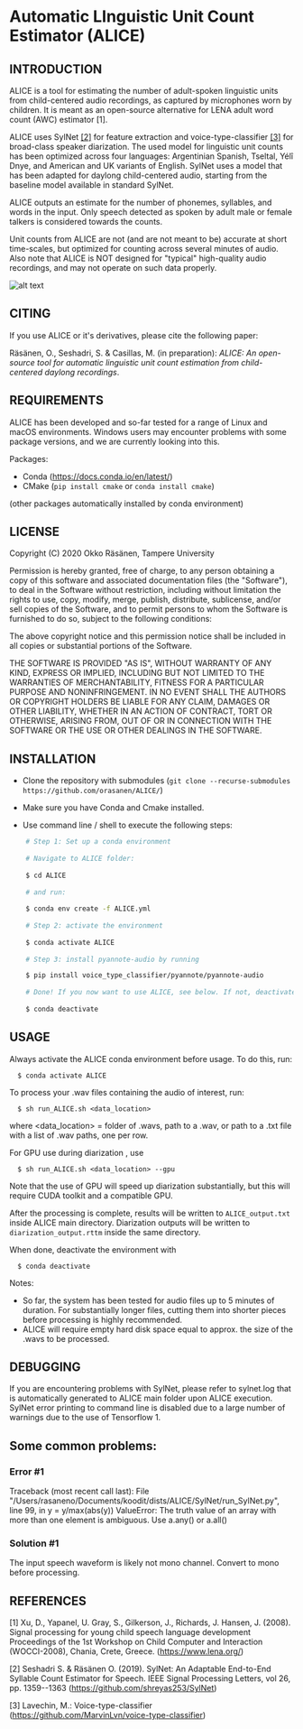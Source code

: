 # Automatic LInguistic Unit Count Estimator (ALICE)

INTRODUCTION
-------------------

ALICE is a tool for estimating the number of adult-spoken linguistic units from child-centered audio
recordings, as captured by microphones worn by children. It is meant as an open-source alternative
for LENA <tm> adult word count (AWC) estimator [1].

ALICE uses SylNet [[2]](https://github.com/shreyas253/SylNet) for feature extraction and voice-type-classifier [[3]](https://github.com/MarvinLvn/voice-type-classifier) for broad-class speaker
diarization. The used model for linguistic unit counts has been optimized across four languages:
Argentinian Spanish, Tseltal, Yélî Dnye, and American and UK variants of English. SylNet uses a model that
has been adapted for daylong child-centered audio, starting from the baseline model available
in standard SylNet.

ALICE outputs an estimate for the number of phonemes, syllables, and words in the input. Only
speech detected as spoken by adult male or female talkers is considered towards the counts.

Unit counts from ALICE are not (and are not meant to be) accurate at short time-scales,
but optimized for counting across several minutes of audio. Also note that ALICE is NOT
designed for "typical" high-quality audio recordings, and may
not operate on such data properly.

![alt text](http://www.cs.tut.fi/sgn/specog/ALICE_schematic2.png)



CITING
-------------------

If you use ALICE or it's derivatives, please cite the following paper:

Räsänen, O., Seshadri, S. & Casillas, M. (in preparation): *ALICE: An open-source tool
for automatic linguistic unit count estimation from child-centered daylong recordings*.


REQUIREMENTS
-------------------

ALICE has been developed and so-far tested for a range of Linux and macOS environments. Windows users may encounter problems with some package versions, and we are currently looking into this. 

Packages:

- Conda (https://docs.conda.io/en/latest/)
- CMake (```pip install cmake``` or ```conda install cmake```)

(other packages automatically installed by conda environment)


LICENSE
-------------------
Copyright (C) 2020 Okko Räsänen, Tampere University

Permission is hereby granted, free of charge, to any person obtaining a copy of this software and associated documentation files (the "Software"), to deal in the Software without restriction, including without limitation the rights to use, copy, modify, merge, publish, distribute, sublicense, and/or sell copies of the Software, and to permit persons to whom the Software is furnished to do so, subject to the following conditions:

The above copyright notice and this permission notice shall be included in all copies or substantial portions of the Software.

THE SOFTWARE IS PROVIDED "AS IS", WITHOUT WARRANTY OF ANY KIND, EXPRESS OR IMPLIED, INCLUDING BUT NOT LIMITED TO THE WARRANTIES OF MERCHANTABILITY, FITNESS FOR A PARTICULAR PURPOSE AND NONINFRINGEMENT. IN NO EVENT SHALL THE AUTHORS OR COPYRIGHT HOLDERS BE LIABLE FOR ANY CLAIM, DAMAGES OR OTHER LIABILITY, WHETHER IN AN ACTION OF CONTRACT, TORT OR OTHERWISE, ARISING FROM, OUT OF OR IN CONNECTION WITH THE SOFTWARE OR THE USE OR OTHER DEALINGS IN THE SOFTWARE.


INSTALLATION
-------------------
- Clone the repository with submodules (`git clone --recurse-submodules https://github.com/orasanen/ALICE/`)

- Make sure you have Conda and Cmake installed.

- Use command line / shell to execute the following steps:

```bash    
    # Step 1: Set up a conda environment 
    
    # Navigate to ALICE folder:
    
    $ cd ALICE
    
    # and run:
    
    $ conda env create -f ALICE.yml          
    
    # Step 2: activate the environment
    
    $ conda activate ALICE  
    
    # Step 3: install pyannote-audio by running

    $ pip install voice_type_classifier/pyannote/pyannote-audio
    
    # Done! If you now want to use ALICE, see below. If not, deactivate the environment with
    
    $ conda deactivate


```



USAGE
-------------------
Always activate the ALICE conda environment before usage. To do this, run:
```
  $ conda activate ALICE
```


To process your .wav files containing the audio of interest, run:
```
  $ sh run_ALICE.sh <data_location>
```
  where <data_location> = folder of .wavs, path to a .wav, or path to a .txt file
  with a list of .wav paths, one per row.

  For GPU use during diarization , use
```
  $ sh run_ALICE.sh <data_location> --gpu
```
Note that the use of GPU will speed up diarization substantially, but this will require CUDA toolkit
and a compatible GPU.

After the processing is complete, results will be written to `ALICE_output.txt` inside ALICE main 
directory. Diarization outputs will be written to `diarization_output.rttm` inside the same directory.

When done, deactivate the environment with
```
  $ conda deactivate
```


Notes:

- So far, the system has been tested for audio files up to 5 minutes of duration.
  For substantially longer files, cutting them into shorter pieces before
  processing is highly recommended.
- ALICE will require empty hard disk space equal to approx. the size of the .wavs
  to be processed.

DEBUGGING
-------------------

If you are encountering problems with SylNet, please refer to sylnet.log that is automatically
generated to ALICE main folder upon ALICE execution. SylNet error printing to command line is disabled 
due to a large number of warnings due to the use of Tensorflow 1.

## Some common problems:

### Error #1
Traceback (most recent call last):
  File "/Users/rasaneno/Documents/koodit/dists/ALICE/SylNet/run_SylNet.py", line 99, in <module>
    y = y/max(abs(y))
ValueError: The truth value of an array with more than one element is ambiguous. Use a.any() or a.all()
    
### Solution #1 

The input speech waveform is likely not mono channel. Convert to mono before processing.   


REFERENCES
-------------------

[1] Xu, D., Yapanel, U. Gray, S., Gilkerson, J., Richards, J. Hansen, J. (2008).
    Signal processing for young child speech language development
    Proceedings of the 1st Workshop on Child Computer and Interaction (WOCCI-2008), Chania, Crete, Greece.
    (https://www.lena.org/)

[2] Seshadri S. & Räsänen O. (2019). SylNet: An Adaptable End-to-End Syllable Count Estimator for Speech.
    IEEE Signal Processing Letters, vol 26, pp. 1359--1363  (https://github.com/shreyas253/SylNet)

[3] Lavechin, M.: Voice-type-classifier (https://github.com/MarvinLvn/voice-type-classifier)
